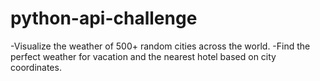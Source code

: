 # python-api-challenge

-Visualize the weather of 500+ random cities across the world.
-Find the perfect weather for vacation and the nearest hotel based on city coordinates.
